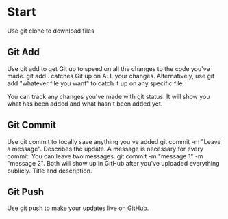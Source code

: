 # Start

Use git clone to download files

## Git Add
Use git add to get Git up to speed on all the changes to the code you've made.
git add . catches Git up on ALL your changes.
Alternatively, use git add "whatever file you want" to catch it up on any specific file.

You can track any changes you've made with git status. It will show you what has been added and what hasn't been added yet. 

## Git Commit
Use git commit to tocally save anything you've added
git commit -m "Leave a message". Describes the update. A message is necessary for every commit.
You can leave two messages. git commit -m "message 1" -m "message 2". Both will show up in GitHub after you've uploaded everything publicly. Title and description.

## Git Push
Use git push to make your updates live on GitHub. 